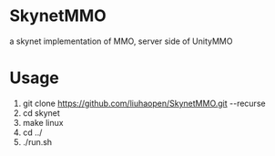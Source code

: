 # SkynetMMO
 a skynet implementation of MMO, server side of UnityMMO

# Usage
1. git clone https://github.com/liuhaopen/SkynetMMO.git --recurse
2. cd skynet
3. make linux
4. cd ../
5. ./run.sh